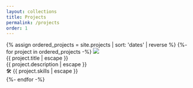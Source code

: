 ```yaml
---
layout: collections
title: Projects
permalink: /projects
order: 1
---
```


<div class="projects">
    <div class="wrapper">
        <div class="row">
        {% assign ordered_projects = site.projects | sort: 'dates' | reverse %}
        {%- for project in ordered_projects -%}
            <a href="{{ link | relative_url }}" class="project-item col-md-4 col-12" style="text-decoration:none;">
                <img src="{{ site.url }}/assets/icons/{{ project.icon }}">
                <div class="project-text-box">
                    <div class="project-title">{{ project.title | escape }}</div>
                    <div class="description">{{ project.description | escape }}</div>
                    <div class="skills">🛠️ {{ project.skills | escape }}</div>
                </div>
            </a>
        {%- endfor -%}
        </div>
    </div>
</div>
